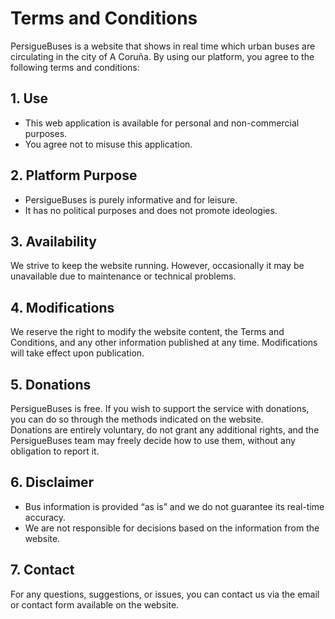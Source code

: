 # Terms and Conditions

PersigueBuses is a website that shows in real time which urban buses are circulating in the city of A Coruña. By using our platform, you agree to the following terms and conditions:

## 1. Use

- This web application is available for personal and non-commercial purposes.
- You agree not to misuse this application.

## 2. Platform Purpose

- PersigueBuses is purely informative and for leisure.
- It has no political purposes and does not promote ideologies.

## 3. Availability

We strive to keep the website running. However, occasionally it may be unavailable due to maintenance or technical problems.

## 4. Modifications

We reserve the right to modify the website content, the Terms and Conditions, and any other information published at any time. Modifications will take effect upon publication.

## 5. Donations

PersigueBuses is free. If you wish to support the service with donations, you can do so through the methods indicated on the website.  
Donations are entirely voluntary, do not grant any additional rights, and the PersigueBuses team may freely decide how to use them, without any obligation to report it.

## 6. Disclaimer

- Bus information is provided “as is” and we do not guarantee its real-time accuracy.
- We are not responsible for decisions based on the information from the website.

## 7. Contact

For any questions, suggestions, or issues, you can contact us via the email or contact form available on the website.
